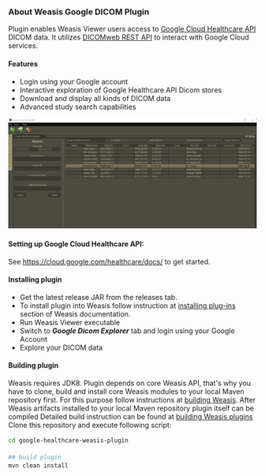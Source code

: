 ### About Weasis Google DICOM Plugin
Plugin enables Weasis Viewer users access to [Google Cloud Healthcare API](https://cloud.google.com/healthcare) DICOM data.
It utilizes [DICOMweb REST API](https://cloud.google.com/healthcare/docs/how-tos/dicomweb) to interact with Google Cloud services.
#### Features
* Login using your Google account
* Interactive exploration of Google Healthcare API Dicom stores
* Download and display all kinds of DICOM data
* Advanced study search capabilities

![Google Dicom Explorer](google_dicom_explorer.png)

#### Setting up Google Cloud Healthcare API:

See https://cloud.google.com/healthcare/docs/ to get started.

#### Installing plugin
* Get the latest release JAR from the releases tab.
* To install plugin into Weasis follow instruction at [installing plug-ins](https://nroduit.github.io/en/basics/customize/build-plugins/#install-plug-ins)
section of Weasis documentation.
* Run Weasis Viewer executable
* Switch to **_Google Dicom Explorer_** tab and login using your Google Account
* Explore your DICOM data

#### Building plugin
Weasis requires JDK8.
Plugin depends on core Weasis API, that's why you have to clone, build and install core Weasis modules to
your local Maven repository first.
For this purpose follow instructions at [building Weasis](https://nroduit.github.io/en/getting-started/building-weasis/).
After Weasis artifacts installed to your local Maven repository plugin itself can be compiled
Detailed build instruction can be found at
[building Weasis plugins](https://nroduit.github.io/en/basics/customize/build-plugins/)
Clone this repository and execute following script:
```bash
cd google-healthcare-weasis-plugin

## build plugin
mvn clean install
```



